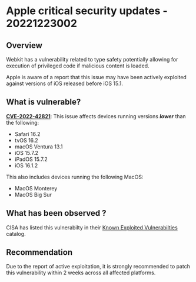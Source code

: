 # Apple critical security updates - 20221223002

## Overview
Webkit has a vulnerability related to type safety potentially allowing for execution of privileged code if malicious content is loaded.

Apple is aware of a report that this issue may have been actively exploited against versions of iOS released before iOS 15.1. 

## What is vulnerable?
[**CVE-2022-42821**](https://cve.mitre.org/cgi-bin/cvename.cgi?name=CVE-2022-42821): This issue affects devices running versions ___lower___ than the following:
- Safari 16.2
- tvOS 16.2
- macOS Ventura 13.1
- iOS 15.7.2
- iPadOS 15.7.2
- iOS 16.1.2

This also includes devices running the following MacOS: 
- MacOS Monterey
- MacOS Big Sur

## What has been observed ?
CISA has listed this vulnerabilty in their [Known Exploited Vulnerabilties](https://www.cisa.gov/known-exploited-vulnerabilities-catalog) catalog.

## Recommendation
Due to the report of active exploitation, it is strongly recommended to patch this vulnerability within 2 weeks across all affected platforms.